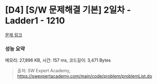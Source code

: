 # [D4] [S/W 문제해결 기본] 2일차 - Ladder1 - 1210 

[문제 링크](https://swexpertacademy.com/main/code/problem/problemDetail.do?contestProbId=AV14ABYKADACFAYh) 

### 성능 요약

메모리: 27,896 KB, 시간: 157 ms, 코드길이: 3,471 Bytes



> 출처: SW Expert Academy, https://swexpertacademy.com/main/code/problem/problemList.do